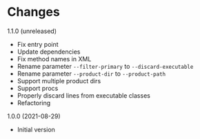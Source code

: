 Changes
=======

1.1.0 (unreleased)

- Fix entry point
- Update dependencies
- Fix method names in XML
- Rename parameter `--filter-primary` to `--discard-executable`
- Rename parameter `--product-dir` to `--product-path`
- Support multiple product dirs
- Support procs
- Properly discard lines from executable classes
- Refactoring


1.0.0 (2021-08-29)

- Initial version
